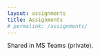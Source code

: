 ```yaml
---
layout: assignments
title: Assignments
# permalink: /assignments/
---
```

Shared in MS Teams (private).
<!-- - [*Assignment-cum-Project-01*](/static_files/docs/assign_cum_project_course_iitG_da323_W25.pdf) -->
